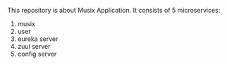 This repository is about Musix Application.
It consists of 5 microservices:
1. musix
2. user
3. eureka server
4. zuul server
5. config server

